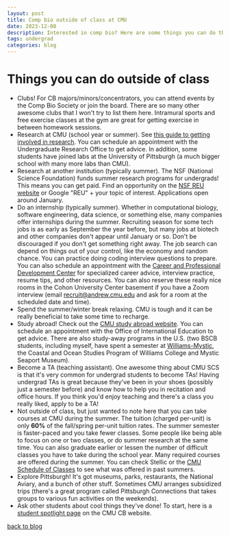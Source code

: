 ```yaml
---
layout: post
title: Comp bio outside of class at CMU
date: 2023-12-08
description: Interested in comp bio? Here are some things you can do that aren't taking classes.
tags: undergrad
categories: blog
---
```


# Things you can do outside of class

- Clubs! For CB majors/minors/concentrators, you can attend events by the Comp Bio Society or join the board. There are so many other awesome clubs that I won't try to list them here. Intramural sports and free exercise classes at the gym are great for getting exercise in between homework sessions.
- Research at CMU (school year or summer). See [this guide to getting involved in research](research-guide.md). You can schedule an appointment with the Undergraduate Research Office to get advice. In addition, some students have joined labs at the University of Pittsburgh (a much bigger school with many more labs than CMU).
- Research at another institution (typically summer). The NSF (National Science Foundation) funds summer research programs for undergrads! This means you can get paid. Find an opportunity on the [NSF REU website](https://www.nsf.gov/crssprgm/reu/reu_search.jsp) or Google "REU" + your topic of interest. Applications open around January.
- Do an internship (typically summer). Whether in computational biology, software engineering, data science, or something else, many companies offer internships during the summer. Recruiting season for some tech jobs is as early as September the year before, but many jobs at biotech and other companies don't appear until January or so. Don't be discouraged if you don't get something right away. The job search can depend on things out of your control, like the economy and random chance. You can practice doing coding interview questions to prepare. You can also schedule an appointment with the [Career and Professional Development Center](https://www.cmu.edu/career/) for specialized career advice, interview practice, resume tips, and other resources. You can also reserve these really nice rooms in the Cohon University Center basement if you have a Zoom interview (email recruit@andrew.cmu.edu and ask for a room at the scheduled date and time).
- Spend the summer/winter break relaxing. CMU is tough and it can be really beneficial to take some time to recharge.
- Study abroad! Check out the [CMU study abroad website](https://www.cmu.edu/studyabroad/). You can schedule an appointment with the Office of International Education to get advice. There are also study-away programs in the U.S. (two BSCB students, including myself, have spent a semester at [Williams-Mystic](https://mystic.williams.edu/), the Coastal and Ocean Studies Program of Williams College and Mystic Seaport Museum).
- Become a TA (teaching assistant). One awesome thing about CMU SCS is that it's very common for undergrad students to become TAs! Having undergrad TAs is great because they've been in your shoes (possibly just a semester before) and know how to help you in recitation and office hours. If you think you'd enjoy teaching and there's a class you really liked, apply to be a TA!
- Not outside of class, but just wanted to note here that you can take courses at CMU during the summer. The tuition (charged per-unit) is only **60%** of the fall/spring per-unit tuition rates. The summer semester is faster-paced and you take fewer classes. Some people like being able to focus on one or two classes, or do summer research at the same time. You can also graduate earlier or lessen the number of difficult classes you have to take during the school year. Many required courses are offered during the summer. You can check Stellic or the [CMU Schedule of Classes](https://enr-apps.as.cmu.edu/open/SOC/SOCServlet/search) to see what was offered in past summers.
- Explore Pittsburgh! It's got museums, parks, restaurants, the National Aviary, and a bunch of other stuff. Sometimes CMU arranges subsidized trips (there's a great program called Pittsburgh Connections that takes groups to various fun activities on the weekends).
- Ask other students about cool things they've done! To start, here is a [student spotlight page](https://cbd.cmu.edu/education/undergraduate/bs-computational-biology/student-spotlight.html) on the CMU CB website.

[back to blog](../../)